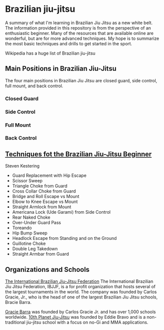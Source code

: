 # Brazilian jiu-jitsu
A summary of what I'm learning in Brazilian Jiu Jitsu as a new white belt.  The information provided in this repository is from the perspective of an enthusiastic beginner.  Many of the resources that are available online are wonderful, but are for more advanced techniques.  My hope is to summarize the most basic techniques and drills to get started in the sport. 

Wikipedia has a huge list of Brazilian jiu-jitsu





## Main Positions in Brazilian Jiu-Jitsu
The four main positions in Brazilian Jiu Jitsu are closed guard, side control, full mount, and back control.

### Closed Guard

### Side Control

### Full Mount

### Back Control


## [Techniques fot the Brazilian Jiu-Jitsu Beginner](https://www.grapplearts.com/the-16-most-important-techniques-for-the-bjj-beginner/)
Steven Kestering

- Guard Replacement with Hip Escape
- Scissor Sweep
- Triangle Choke from Guard
- Cross Collar Choke from Guard
- Bridge and Roll Escape vs Mount
- Elbow to Knee Escape vs Mount
- Straight Armlock from Mount
- Americana Lock (Ude Garami) from Side Control
- Rear Naked Choke
- Over-Under Guard Pass
- Toreando
- Hip Bump Sweep
- Headlock Escape from Standing and on the Ground
- Guillotine Choke
- Double Leg Takedown
- Straight Armbar from Guard


## Organizations and Schools
[The International Brazilian Jiu-Jitsu Federation](https://ibjjf.com/)
The International Brazilian Jiu Jitsu Federation, IBJJF, is a for profit organization that hosts several of the largest tournaments in the world.  The company was founded by Carlos Gracie, Jr., who is the head of one of the largest Brazilian Jiu Jitsu schools, Bracie Barra.  

[Gracie Barra](https://graciebarra.com/) was founded by Carlos Gracie Jr. and has over 1,000 schools worldwide.
[10th Planet Jiu-Jitsu](https://www.10thplanetjj.com/) was founded by Eddie Bravo and is a non-traditional jiu-jitsu school with a focus on no-Gi and MMA applications.









